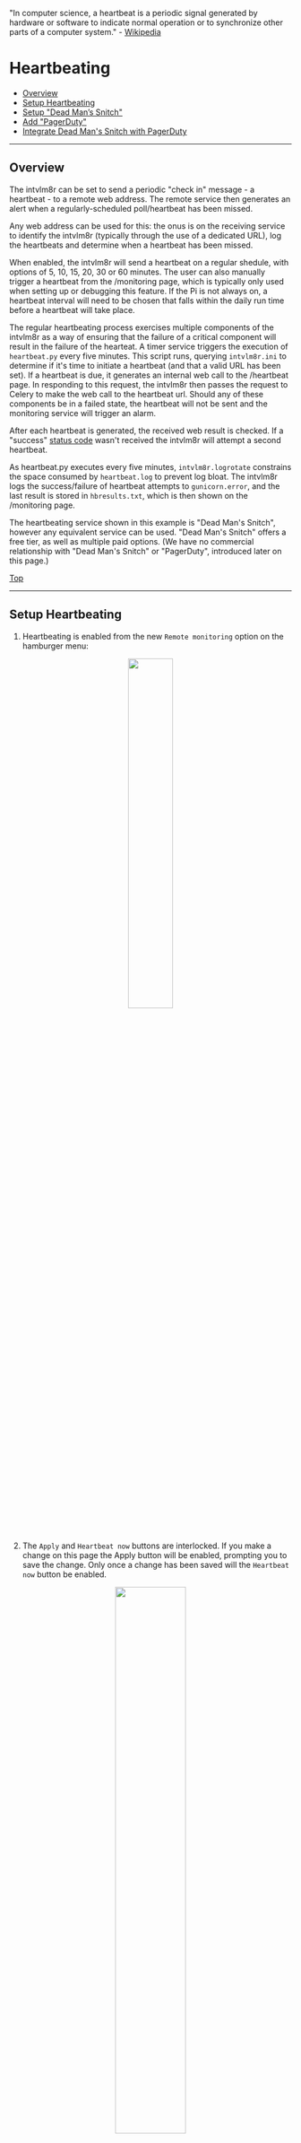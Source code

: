 "In computer science, a heartbeat is a periodic signal generated by hardware or software to indicate normal operation or to synchronize other parts of a computer system." - [Wikipedia](https://en.wikipedia.org/wiki/Heartbeat_(computing))

# Heartbeating

- [Overview](https://github.com/greiginsydney/Intervalometerator/blob/master/docs/setup-heartbeating.md#overview)
- [Setup Heartbeating](https://github.com/greiginsydney/Intervalometerator/blob/master/docs/setup-heartbeating.md#setup-heartbeating)
- [Setup "Dead Man’s Snitch"](https://github.com/greiginsydney/Intervalometerator/blob/master/docs/setup-heartbeating.md#setup-dead-mans-snitch)
- [Add "PagerDuty"](https://github.com/greiginsydney/Intervalometerator/blob/master/docs/setup-heartbeating.md#add-pagerduty)
- [Integrate Dead Man's Snitch with PagerDuty](https://github.com/greiginsydney/Intervalometerator/blob/master/docs/setup-heartbeating.md#integrate-dead-mans-snitch-with-pagerduty)

<hr />

## Overview

The intvlm8r can be set to send a periodic "check in" message - a heartbeat - to a remote web address. The remote service then generates an alert when a regularly-scheduled poll/heartbeat has been missed.

Any web address can be used for this: the onus is on the receiving service to identify the intvlm8r (typically through the use of a dedicated URL), log the heartbeats and determine when a heartbeat has been missed.

When enabled, the intvlm8r will send a heartbeat on a regular shedule, with options of 5, 10, 15, 20, 30 or 60 minutes. The user can also manually trigger a heartbeat from the /monitoring page, which is typically only used when setting up or debugging this feature. If the Pi is not always on, a heartbeat interval will need to be chosen that falls within the daily run time before a heartbeat will take place.

The regular heartbeating process exercises multiple components of the intvlm8r as a way of ensuring that the failure of a critical component will result in the failure of the hearteat. A timer service triggers the execution of `heartbeat.py` every five minutes. This script runs, querying `intvlm8r.ini` to determine if it's time to initiate a heartbeat (and that a valid URL has been set). If a heartbeat is due, it generates an internal web call to the /heartbeat page. In responding to this request, the intvlm8r then passes the request to Celery to make the web call to the heartbeat url. Should any of these components be in a failed state, the heartbeat will not be sent and the monitoring service will trigger an alarm.

After each heartbeat is generated, the received web result is checked. If a "success" [status code](https://en.wikipedia.org/wiki/List_of_HTTP_status_codes) wasn't received the intvlm8r will attempt a second heartbeat. 

As heartbeat.py executes every five minutes, `intvlm8r.logrotate` constrains the space consumed by `heartbeat.log` to prevent log bloat. The intvlm8r logs the success/failure of heartbeat attempts to `gunicorn.error`, and the last result is stored in `hbresults.txt`, which is then shown on the /monitoring page.

The heartbeating service shown in this example is "Dead Man's Snitch", however any equivalent service can be used. "Dead Man's Snitch" offers a free tier, as well as multiple paid options. (We have no commercial relationship with "Dead Man's Snitch" or "PagerDuty", introduced later on this page.)
<br/>

[Top](#heartbeating)
<hr/>

## Setup Heartbeating

1. Heartbeating is enabled from the new `Remote monitoring` option on the hamburger menu:

<p align="center">
<img src="https://user-images.githubusercontent.com/11004787/125580526-8d235030-c38f-4517-9d25-a0037d760b89.png" width="40%">
</p>

2. The `Apply` and `Heartbeat now` buttons are interlocked. If you make a change on this page the Apply button will be enabled, prompting you to save the change. Only once a change has been saved will the `Heartbeat now` button be enabled.

<p align="center">
<img src="https://user-images.githubusercontent.com/11004787/125580029-c95dea9d-07b1-4d8c-a50f-dd199ffdf504.png" width="50%">
</p>

3. The heartbeat URL is checked for validity as you type. Invalid URLs will be shown with a red border around the field, and the buttons will be disabled:
<p align="center">
<img src="https://user-images.githubusercontent.com/11004787/125581105-274363a2-889d-4a26-8dc0-16ef9d8657e2.png" width="50%">
</p>

4. Once a change has been applied, heartbeating automatically commences at the appropriate frequency.
<br>

[Top](#heartbeating)
<hr/>

## Setup "Dead Man’s Snitch"

11. Browse to [https://deadmanssnitch.com/](https://deadmanssnitch.com/)
12. Click the "SIGN UP" button in the top right corner & create yourself an account. Once you've done that you'll be automatically taken through the steps to setup your "plan" and create your first Snitch.
13. On the page "Choose a plan for your new Case", scroll to the bottom and click the button to select the "NO FRILLS FREE PLAN", or lash out with one of the paid options.
14. On the page "New Snitch", give it a name and select the Interval. (Note in this example of the free plan, some of the advanced options are greyed out):

<p align="center">
<img src="https://user-images.githubusercontent.com/11004787/125729615-697d65d8-965d-431f-b759-8bae4222d8a0.png" width="80%">
</p>

15. Click SAVE.

16. You're done! It's that simple!!

<p align="center">
<img src="https://user-images.githubusercontent.com/11004787/125729700-48c43ae9-32c9-4f49-86b8-dae9047ed364.png" width="80%">
</p>

17. Copy "Your Unique Snitch URL" and paste it into the URL field on the intvlm8r. Don't worry about losing it, you can always return to Dead Man's Snitch and retrieve it.

18. Before you get distracted, don't forget to respond to the confirmation e-mail in your inbox:

<p align="center">
<img src="https://user-images.githubusercontent.com/11004787/125730218-fad365d5-e5b3-40dc-975a-e97f3bb7a6d8.png" width="80%">
</p>
<br>

[Top](#heartbeating)
<hr/>

## Add PagerDuty

Dead Man's Snitch will send you an e-mail if the intvlm8r fails to report in, however if you're not always in front of an e-mail client you might want something more immediate, like an SMS. If you have multiple intvlm8rs and several people on staff you might be looking for some rostering and escalation, and here's where the power of PagerDuty can be employed.

Pre-req's:
- you need a [Dead Man's Snitch plan](https://deadmanssnitch.com/plans) that supports "Integrations" for this.
- the [Professional plan](https://www.pagerduty.com/pricing/) at Pager Duty is the first to offer SMS notifications.

<br>

21. Browse to [https://www.pagerduty.com/](https://www.pagerduty.com/)
22. Click the "GET STARTED" button in the top right corner to create yourself an account.
23. Enter your e-mail address and click GET STARTED!
<p align="center">
<img src="https://user-images.githubusercontent.com/11004787/126600261-dba8eea1-2a9e-4bf3-abd4-9a395452bf2f.png" width="40%">
</p>

24. Your subdomain here will become "subdomain.pagerduty.com", so I suggest you use your company name for that. Critical here is the US/EU question. I think it should be renamed, as it seems to be a question focussed on the GDPR requirements of customers in EU countries. If that's not you, PagerDuty recommend you go with the "US" option:
<p align="center">
<img src="https://user-images.githubusercontent.com/11004787/126600550-923d64f0-f7f7-4976-926d-31d45fa2a5f8.png" width="40%">
</p>

25. As the text outlines here, each "service" in PagerDuty will be an intvlm8r:
<p align="center">
<img src="https://user-images.githubusercontent.com/11004787/126600722-4caa4528-7377-499c-8343-50d9f685945c.png" width="60%">
</p>

26. Now, add the Dead Man's Snitch integration. You'll find that by searching on the "All" tab:
<p align="center">
<img src="https://user-images.githubusercontent.com/11004787/126601155-0b7ba93a-222a-4cc5-b299-b9e6d24c91d1.png" width="60%">
</p><p align="center">[NB: I've edited this screen-grab to remove some white-space]</p>

27. By default the "How do you want to be notified" box will only let you enter a +1 country code for phone and SMS notifications, but fear not, for the rest of the world we're just a support ticket away from having access. If you're outside the US/CA/etc, click the "submit a ticket" link. That will launch a fresh browser tab: follow your nose there and return to this tab, click "Skip step" and continue.

<p align="center">
<img src="https://user-images.githubusercontent.com/11004787/126602212-48cf0ebf-5d38-46e6-8531-0eeab3bcd5a2.png" width="60%">
</p>

28. You're done - that's the basics covered. There's lots of really helpful information on how to REALLY make PagerDuty work for you, starting with the "Onboarding Guide".
<p align="center">
<img src="https://user-images.githubusercontent.com/11004787/126602569-c1e1da8d-f278-4966-92f6-234f462af3ae.png" width="60%">
</p>

29. Resources:
- [Getting Started checklist](https://pagerduty.influitive.com/forum/t/the-onboarding-checklist/1522)
- [http://www.pagerduty.com/docs/guides/dead-mans-snitch-integration-guide/](http://www.pagerduty.com/docs/guides/dead-mans-snitch-integration-guide/) - see the next section for a walk-through
- [https://community.pagerduty.com](https://community.pagerduty.com)

30. If you had to create a support ticket for SMS access, check back in a day or so, as they _don't_ send an e-mail when they've enabled you. Browse to People / Users / select your name and then "+ Add SMS Number" on the "Contact Information" tab. That's it.

<p align="center">
<img src="https://user-images.githubusercontent.com/11004787/127473246-c09e5c8d-837a-46d7-bc81-0746cb7141d3.png" width="80%">
</p>
<br>

[Top](#heartbeating)

<hr/>

## Integrate Dead Man's Snitch with PagerDuty

You need to be on [the 'Medium' plan](https://deadmanssnitch.com/plans) or higher at Dead Man's Snitch for this.

41. Login to [https://deadmanssnitch.com/](https://deadmanssnitch.com/).
42. Select the Integrations tab:

<p align="center">
<img src="https://user-images.githubusercontent.com/11004787/127466604-657dd286-6a5e-4f1c-acb4-649fe33233df.png" width="80%">
</p>

43. Click the "+ ADD" button next to Pager Duty. This will open a fresh page to a PagerDuty URL and prompt you to sign in with your PD credentials:

<p align="center">
<img src="https://user-images.githubusercontent.com/11004787/127467043-77b0383e-21cd-4f34-b3dd-e1929651315e.png" width="40%">
</p>

44. Select your Pager Duty service and click the Connect button:
<p align="center">
<img src="https://user-images.githubusercontent.com/11004787/127467349-08cc3ffc-97bf-40ec-9746-708a0273d68d.png" width="40%">
</p>

45. That's it! It couldn't be much easier. You'll then be returned to the Dead Man's Snitch page confirming your new integration is active:

<p align="center">
<img src="https://user-images.githubusercontent.com/11004787/127467512-525f45b3-880c-4327-aa6e-11ca11bdf6e7.png" width="80%">
</p>

46. You don't need to make any more in-depth changes because you only have one Snitch and one Service at Pager Duty, so they're linked by default. Obviously if you have an existing or more comprehensive setup of either, you might need to make some tweaks, but that's beyond the scope of this intro article.

47. With the above setup, here's an SMS that Pager Duty sent me, alerting me that my intvlm8r had failed to report in:

<p align="center">
<img src="https://user-images.githubusercontent.com/11004787/127468428-07a6ab82-25f4-4b55-b77d-b1e06b27c310.png" width="40%">
</p>

48. Despite what I said in Step 46, I found in my testing I wanted ONE extra bit of functionality: Pager Duty was letting me know when the intvlm8r was FAILING to report in, but was deathly silent when it came good, and that was some comforting news I was wanting to see on my phone. Never fear - Qisthy and the team at Pager Duty support had the answer for me.

49. From your Pager Duty desktop, select People, your user name, the Notification Rules tab, and under "When a high-urgency incident assigned to me changes...", click the "+ Add Notification Rule" button and add as many notifications as you wish. I'm already receiving an e-mail from Dead Man's Snitch when the intvlm8r starts reporting in again - and thus my PagerDuty incident is 'resolved' - so I only needed to add an SMS here:

<p align="center">
<img src="https://user-images.githubusercontent.com/11004787/127469779-7f4a0b89-e5b1-4558-9560-dcd9c1e4d0b0.png" width="80%">
</p>
<br>

[Top](#heartbeating)
<hr/>
